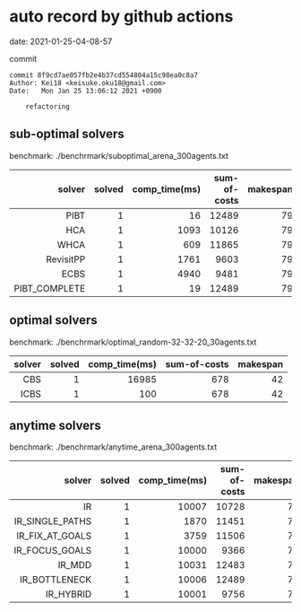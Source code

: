 auto record by github actions
===
date: 2021-01-25-04-08-57

commit
```
commit 8f9cd7ae057fb2e4b37cd554804a15c98ea0c8a7
Author: Kei18 <keisuke.oku18@gmail.com>
Date:   Mon Jan 25 13:06:12 2021 +0900

    refactoring

```

## sub-optimal solvers
benchmark: ./benchrmark/suboptimal_arena_300agents.txt

|solver | solved | comp_time(ms) | sum-of-costs | makespan |
| ---: | ---: | ---: | ---: | ---: |
| PIBT | 1 | 16 | 12489 | 79 |
| HCA | 1 | 1093 | 10126 | 79 |
| WHCA | 1 | 609 | 11865 | 79 |
| RevisitPP | 1 | 1761 | 9603 | 79 |
| ECBS | 1 | 4940 | 9481 | 79 |
| PIBT_COMPLETE | 1 | 19 | 12489 | 79 |

## optimal solvers
benchmark: ./benchrmark/optimal_random-32-32-20_30agents.txt

|solver | solved | comp_time(ms) | sum-of-costs | makespan |
| ---: | ---: | ---: | ---: | ---: |
| CBS | 1 | 16985 | 678 | 42 |
| ICBS | 1 | 100 | 678 | 42 |

## anytime solvers
benchmark: ./benchrmark/anytime_arena_300agents.txt

|solver | solved | comp_time(ms) | sum-of-costs | makespan |
| ---: | ---: | ---: | ---: | ---: |
| IR | 1 | 10007 | 10728 | 79 |
| IR_SINGLE_PATHS | 1 | 1870 | 11451 | 79 |
| IR_FIX_AT_GOALS | 1 | 3759 | 11506 | 79 |
| IR_FOCUS_GOALS | 1 | 10000 | 9366 | 79 |
| IR_MDD | 1 | 10031 | 12483 | 79 |
| IR_BOTTLENECK | 1 | 10006 | 12489 | 79 |
| IR_HYBRID | 1 | 10001 | 9756 | 79 |
